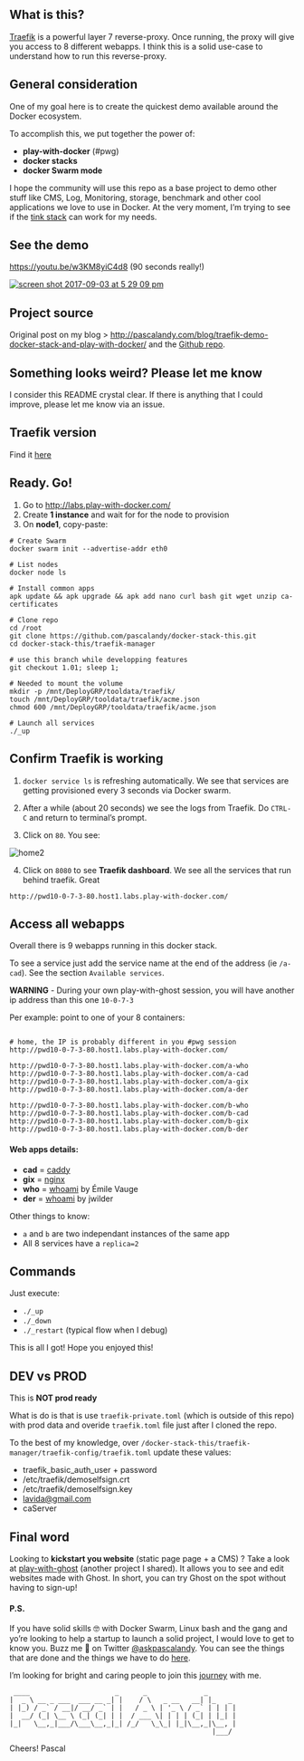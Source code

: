 ## What is this?
[Traefik](https://docs.traefik.io/configuration/backends/docker/) is a powerful layer 7 reverse-proxy. Once running, the proxy will give you access to 8 different webapps. I think this is a solid use-case to understand how to run this reverse-proxy.

## General consideration
One of my goal here is to create the quickest demo available around the Docker ecosystem.

To accomplish this, we put together the power of:

- **play-with-docker** (#pwg)
- **docker stacks**
- **docker Swarm mode**

I hope the community will use this repo as a base project to demo other stuff like CMS, Log, Monitoring, storage, benchmark and other cool applications we love to use in Docker. At the very moment, I’m trying to see if the [tink stack](https://github.com/influxdata/TICK-docker/issues/20) can work for my needs.

## See the demo

https://youtu.be/w3KM8yiC4d8 (90 seconds really!)

[![screen shot 2017-09-03 at 5 29 09 pm](https://user-images.githubusercontent.com/6694151/30006739-a068532a-90cd-11e7-98b8-444bc9a5d8d7.jpg)](https://youtu.be/w3KM8yiC4d8)

## Project source

Original post on my blog > http://pascalandy.com/blog/traefik-demo-docker-stack-and-play-with-docker/ and the [Github repo](https://github.com/pascalandy/docker-stack-this).

## Something looks weird? Please let me know
I consider this README crystal clear. If there is anything that I could improve, please let me know via an issue.

## Traefik version 
Find it [here](https://github.com/pascalandy/docker-stack-this/blob/master/traefik-manager/toolproxy.yml#L9)

## Ready. Go!
1. Go to http://labs.play-with-docker.com/ 
2. Create **1 instance** and wait for for the node to provision
3. On **node1**, copy-paste:

```
# Create Swarm
docker swarm init --advertise-addr eth0

# List nodes
docker node ls

# Install common apps
apk update && apk upgrade && apk add nano curl bash git wget unzip ca-certificates

# Clone repo
cd /root
git clone https://github.com/pascalandy/docker-stack-this.git
cd docker-stack-this/traefik-manager

# use this branch while developping features
git checkout 1.01; sleep 1;

# Needed to mount the volume
mkdir -p /mnt/DeployGRP/tooldata/traefik/
touch /mnt/DeployGRP/tooldata/traefik/acme.json
chmod 600 /mnt/DeployGRP/tooldata/traefik/acme.json

# Launch all services
./_up
```

## Confirm Traefik is working
1. `docker service ls` is refreshing automatically. We see that services are getting provisioned every 3 seconds via Docker swarm.

2. After a while (about 20 seconds) we see the logs from Traefik. Do `CTRL-C` and return to terminal’s prompt.

3. Click on `80`. You see:

![home2](https://user-images.githubusercontent.com/6694151/30007620-10aedee8-90e1-11e7-8d9f-69310e289bf0.png)

4. Click on `8080` to see **Traefik dashboard**. We see all the services that run behind traefik. Great

```
http://pwd10-0-7-3-80.host1.labs.play-with-docker.com/
```

## Access all webapps
Overall there is 9 webapps running in this docker stack. 

To see a service just add the service name at the end of the address (ie `/a-cad`). See the section `Available services`.

**WARNING** - During your own play-with-ghost session, you will have another ip address than this one `10-0-7-3`

Per example: point to one of your 8 containers:

```

# home, the IP is probably different in you #pwg session
http://pwd10-0-7-3-80.host1.labs.play-with-docker.com/

http://pwd10-0-7-3-80.host1.labs.play-with-docker.com/a-who
http://pwd10-0-7-3-80.host1.labs.play-with-docker.com/a-cad
http://pwd10-0-7-3-80.host1.labs.play-with-docker.com/a-gix
http://pwd10-0-7-3-80.host1.labs.play-with-docker.com/a-der

http://pwd10-0-7-3-80.host1.labs.play-with-docker.com/b-who
http://pwd10-0-7-3-80.host1.labs.play-with-docker.com/b-cad
http://pwd10-0-7-3-80.host1.labs.play-with-docker.com/b-gix
http://pwd10-0-7-3-80.host1.labs.play-with-docker.com/b-der
```

#### Web apps details:
- **cad** = [caddy](https://hub.docker.com/r/abiosoft/caddy/)
- **gix** = [nginx](https://hub.docker.com/_/nginx/)
- **who** = [whoami](https://hub.docker.com/r/emilevauge/whoami/) by Émile Vauge
- **der** = [whoami](https://hub.docker.com/r/jwilder/whoami/) by jwilder

Other things to know:

- `a` and `b` are two independant instances of the same app
- All 8 services have a `replica=2`

## Commands
Just execute:

- `./_up`
- `./_down`
- `./_restart` (typical flow when I debug)

This is all I got! Hope you enjoyed this!

## DEV vs PROD
This is **NOT prod ready**

What is do is that is use `traefik-private.toml` (which is outside of this repo) with prod data and overide `traefik.toml` file just after I cloned the repo. 

To the best of my knowledge, over `/docker-stack-this/traefik-manager/traefik-config/traefik.toml` update these values:

- traefik_basic_auth_user + password
- /etc/traefik/demoselfsign.crt
- /etc/traefik/demoselfsign.key
- lavida@gmail.com
- caServer

## Final word
Looking to **kickstart you website** (static page page + a CMS) ? Take a look at [play-with-ghost](http://play-with-ghost.com/) (another project I shared). It allows you to see and edit websites made with Ghost. In short, you can try Ghost on the spot without having to sign-up!

#### P.S.
If you have solid skills 🤓 with Docker Swarm, Linux bash and the gang and yo’re looking to help a startup to launch a solid project, I would love to get to know you. Buzz me 👋 on Twitter [@askpascalandy](https://twitter.com/askpascalandy). You can see the things that are done and the things we have to do [here](http://firepress.org/blog/technical-challenges-we-are-facing-now/).

I’m looking for bright and caring people to join this [journey](http://firepress.org/blog/tag/from-the-heart/) with me.

```
 ____                     _      _              _
|  _ \ __ _ ___  ___ __ _| |    / \   _ __   __| |_   _
| |_) / _` / __|/ __/ _` | |   / _ \ | '_ \ / _` | | | |
|  __/ (_| \__ \ (_| (_| | |  / ___ \| | | | (_| | |_| |
|_|   \__,_|___/\___\__,_|_| /_/   \_\_| |_|\__,_|\__, |
                                                  |___/
```

Cheers!
Pascal